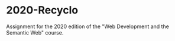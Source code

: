 # 2020-Recyclo

Assignment for the 2020 edition of the "Web Development and the Semantic Web" course.
